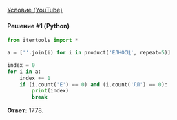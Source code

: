 [Условие (YouTube)](https://youtu.be/djrXO1aOdRg?t=605)

#### Решение #1 (Python)
```python
from itertools import *

a = [''.join(i) for i in product('ЕЛНОСЦ', repeat=5)]

index = 0
for i in a:
    index += 1
    if (i.count('Е') == 0) and (i.count('ЛЛ') == 0):
        print(index)
        break
```
**Ответ:** 1778.
